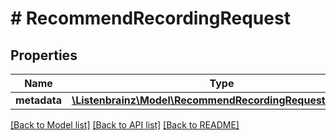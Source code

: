 # # RecommendRecordingRequest

## Properties

Name | Type | Description | Notes
------------ | ------------- | ------------- | -------------
**metadata** | [**\Listenbrainz\Model\RecommendRecordingRequestMetadata**](RecommendRecordingRequestMetadata.md) |  | [optional]

[[Back to Model list]](../../README.md#models) [[Back to API list]](../../README.md#endpoints) [[Back to README]](../../README.md)
